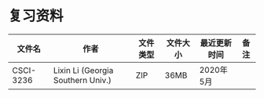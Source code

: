 # 复习资料

文件名|作者|文件类型|文件大小|最近更新时间|备注
---|---|---|---|---|---
CSCI-3236|Lixin Li (Georgia Southern Univ.)|ZIP|36MB|2020年5月